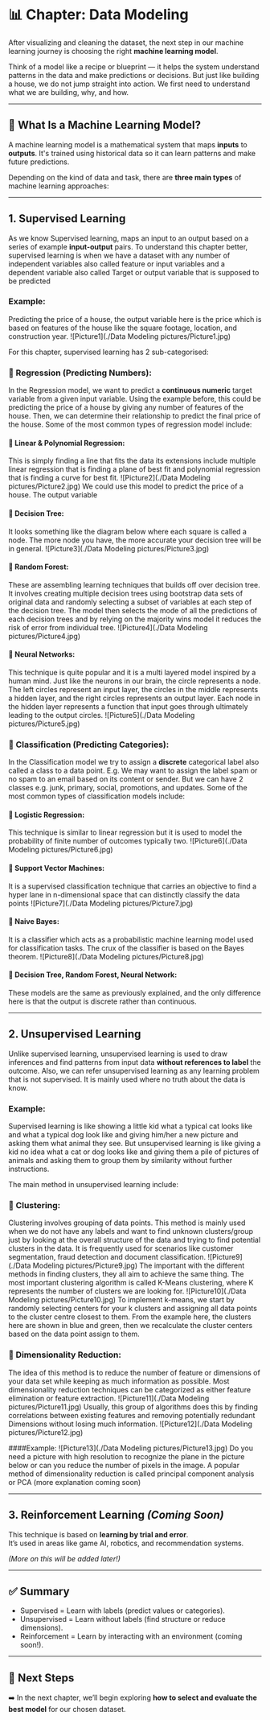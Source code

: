 # 📊 Chapter: Data Modeling

After visualizing and cleaning the dataset, the next step in our machine learning journey is choosing the right **machine learning model**.

Think of a model like a recipe or blueprint — it helps the system understand patterns in the data and make predictions or decisions. But just like building a house, we do not jump straight into action. We first need to understand what we are building, why, and how.

---

## 🎯 What Is a Machine Learning Model?

A machine learning model is a mathematical system that maps **inputs** to **outputs**. It's trained using historical data so it can learn patterns and make future predictions.

Depending on the kind of data and task, there are **three main types** of machine learning approaches:

---

## 1. Supervised Learning

As we know Supervised learning, maps an input to an output based on a series of example **input-output** pairs. To understand this chapter better, supervised learning is when we have a dataset with any number of independent variables also called feature or input variables and a dependent variable also called Target or output variable that is supposed to be predicted

### Example:
Predicting the price of a house, the output variable here is the price which is based on features of the house like the square footage, location, and construction year.
![Picture1](./Data Modeling pictures/Picture1.jpg)

For this chapter, supervised learning has 2 sub-categorised:
### 🔹 Regression (Predicting Numbers):
In the Regression model, we want to predict a **continuous numeric** target variable from a given input variable. Using the example before, this could be predicting the price of a house by giving any number of features of the house. Then, we can determine their relationship to predict the final price of the house. Some of the most common types of regression model include:
#### 🔹 Linear & Polynomial Regression:
This is simply finding a line that fits the data its extensions include multiple linear regression that is finding a plane of best fit and polynomial regression that is finding a curve for best fit.
![Picture2](./Data Modeling pictures/Picture2.jpg)
We could use this model to predict the price of a house. The output variable 

#### 🔹 Decision Tree:
It looks something like the diagram below where each square is called a node. The more node you have, the more accurate your decision tree will be in general.
![Picture3](./Data Modeling pictures/Picture3.jpg)

#### 🔹 Random Forest:
These are assembling learning techniques that builds off over decision tree. It involves creating multiple decision trees using bootstrap data sets of original data and randomly selecting a subset of variables at each step of the decision tree. The model then selects the mode of all the predictions of each decision trees and by relying on the majority wins model it reduces the risk of error from individual tree.
![Picture4](./Data Modeling pictures/Picture4.jpg)

#### 🔹 Neural Networks:
This technique is quite popular and it is a multi layered model inspired by a human mind. Just like the neurons in our brain, the circle represents a node.  The left circles represent an input layer, the circles in the middle represents a hidden layer, and the right circles represents an output layer. Each node in the hidden layer represents a function that input goes through ultimately leading to the output circles.
![Picture5](./Data Modeling pictures/Picture5.jpg)

### 🔹 Classification (Predicting Categories):
In the Classification model we try to assign a **discrete** categorical label also called a class to a data point.
E.g. We may want to assign the label spam or no spam to an email based on its content or sender. But we can have 2 classes e.g. junk, primary, social, promotions, and updates.
Some of the most common types of classification models include:
#### 🔹 Logistic Regression:
This technique is similar to linear regression but it is used to model the probability of finite number of outcomes typically two.
![Picture6](./Data Modeling pictures/Picture6.jpg)

#### 🔹 Support Vector Machines:
It is a supervised classification technique that carries an objective to find a hyper lane in n-dimensional space that can distinctly classify the data points
![Picture7](./Data Modeling pictures/Picture7.jpg)

#### 🔹 Naive Bayes:
It is a classifier which acts as a probabilistic machine learning model used for classification tasks. The crux of the classifier is based on the Bayes theorem.
![Picture8](./Data Modeling pictures/Picture8.jpg)

#### 🔹 Decision Tree, Random Forest, Neural Network:
These models are the same as previously explained, and the only difference here is that the output is discrete rather than continuous.

---

## 2. Unsupervised Learning

Unlike supervised learning, unsupervised learning is used to draw inferences and find patterns from input data **without references to label** the outcome. Also, we can refer unsupervised learning as any learning problem that is not supervised. It is mainly used where no truth about the data is know.

### Example:
Supervised learning is like showing a little kid what a typical cat looks like and what a typical dog look like and giving him/her a new picture and asking them what animal they see. But unsupervised learning is like giving a kid no idea what a cat or dog looks like and giving them a pile of pictures of animals and asking them to group them by similarity without further instructions.

The main method in unsupervised learning include:
### 🔹 Clustering:
Clustering involves grouping of data points. This method is mainly used when we do not have any labels and want to find unknown clusters/group just by looking at the overall structure of the data and trying to find potential clusters in the data.
It is frequently used for scenarios like customer segmentation, fraud detection and document classification.
![Picture9](./Data Modeling pictures/Picture9.jpg)
The important with the different methods in finding clusters, they all aim to achieve the same thing. The most important clustering algorithm is called K-Means clustering, where K represents the number of clusters we are looking for.
![Picture10](./Data Modeling pictures/Picture10.jpg)
To implement k-means, we start by randomly selecting centers for your k clusters and assigning all data points to the cluster centre closest to them. From the example here, the clusters here are shown in blue and green, then we recalculate the cluster centers based on the data point assign to them. 

### 🔹 Dimensionality Reduction:
The idea of this method is to reduce the number of feature or dimensions of your data set while keeping as much information as possible. Most dimensionality reduction techniques can be categorized as either feature elimination or feature extraction.
![Picture11](./Data Modeling pictures/Picture11.jpg)
Usually, this group of algorithms does this by finding correlations between existing features and removing potentially redundant Dimensions without losing much information. 
![Picture12](./Data Modeling pictures/Picture12.jpg)

####Example:
![Picture13](./Data Modeling pictures/Picture13.jpg)
Do you need a picture with high resolution to recognize the plane in the picture below or can you reduce the number of pixels in the image.
A popular method of dimensionality reduction is called principal component analysis or PCA (more explanation coming soon)

---

## 3. Reinforcement Learning *(Coming Soon)*

This technique is based on **learning by trial and error**.  
It’s used in areas like game AI, robotics, and recommendation systems.

*(More on this will be added later!)*

---

## ✅ Summary

- Supervised = Learn with labels (predict values or categories).
- Unsupervised = Learn without labels (find structure or reduce dimensions).
- Reinforcement = Learn by interacting with an environment (coming soon!).

---

## 📁 Next Steps

➡️ In the next chapter, we’ll begin exploring **how to select and evaluate the best model** for our chosen dataset.

